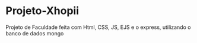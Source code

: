 # Projeto-Xhopii
Projeto de Faculdade feita com Html, CSS, JS, EJS e o express, utilizando o banco de dados  mongo 
